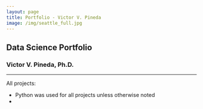 ```yaml
---
layout: page
title: Portfolio - Victor V. Pineda
image: /img/seattle_full.jpg
---
```

## Data Science Portfolio
### Victor V. Pineda, Ph.D.
---
All projects:
* Python was used for all projects unless otherwise noted
* 
